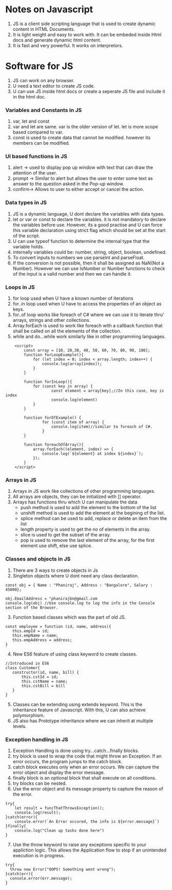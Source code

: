 # Notes on Javascript 
1. JS is a client side scripting language that is used to create dynamic content in HTML Documents. 
2. It is light weight and easy to work with. It can be embeded inside Html docs and generate dynamic html content. 
3. It is fast and very powerful. It works on interpretors. 

# Software for JS
1. JS can work on any browser. 
2. U need a text editor to create JS code. 
3. U can use JS inside html docs or create a seperate JS file and include it in the html doc. 

### Variables and Constants in JS
1. var, let and const
2. var and let are same. var is the older version of let. let is more scope based compared to var. 
3. const is used to create data that cannot be modified. however its members can be modified. 

### UI based functions in JS
1. alert -> used to display pop up window with text that can draw the attention of the user.  
2. prompt -> Similar to alert but allows the user to enter some text as answer to the question asked in the Pop-up window. 
3. confirm-> Allows to user to either accept or cancel the action. 

### Data types in JS
1. JS is a dynamic language, U dont declare the variables with data types.
2. let or var or const to declare the variables. it is not mandatory to declare the variables before use. However, its a good practise and U can force this variable declaration using strict flag which should be set at the start of the script. 
3. U can use typeof function to determine the internal type that the variable holds. 
4.  internally variables could be: number, string, object, boolean, undefined.
5. To convert inputs to numbers we use parseInt and parseFloat. 
6. If the conversion is not possible, then it shall be assigned as NaN(Not a Number). However we can use IsNumber or Number functions to check of the input is a valid number and then we can handle it.

### Loops in JS
1. for loop used when U have a known number of iterations
2. for..in loop used when U have to access the properties of an object as keys.
3. for..of loop works like foreach of C# where we can use it to iterate thru' arrays, strings and other collections.
4. Array.forEach is used to work like foreach with a callback function that shall be called on all the elements of the collection.
5. while and do...while work similarly like in other programming languages.
```
    <script>
        const array = [10, 20,30, 40, 50, 60, 70, 80, 90, 100];
        function forLoopExample(){
            for (let index = 0; index < array.length; index++) {
                console.log(array[index]);
            }
        }

        function forInLoop(){
            for (const key in array) {
                    const element = array[key];//In this case, key is index
                    console.log(element)
            }
        }

        function forOfExample() {
                for (const item of array) {
                    console.log(item)//similar to foreach of C#.
                }
        }

        function foreachOfArray(){
            array.forEach((element, index) => {
                console.log(`${element} at index ${index}`);
            });
        }
    </script>
```
### Arrays in JS
1. Arrays in JS work like collections of other programming languages. 
2. All arrays are objects, they can be initialized with [] operator.
3. Arrays has functions thru which U can manipulate the data
    - push method is used to add the element to the bottom of the list
    - unshift method is used to add the element at the begining of the list. 
    - splice method can be used to add, replace or delete an item from the list
    - length property is used to get the no of elements in the array. 
    - slice is used to get the subset of the array.
    - pop is used to remove the last element of the array, for the first element use shift, else use splice. 

 ### Classes and objects in JS
 1. There are 3 ways to create objects in Js
 2. Singleton objects where U dont need any class declaration.
 ```
 const obj = { Name : "Phaniraj", Address : "Bangalore", Salary : 45000};

 obj.EmailAddress = "phanirajbn@gmail.com
 console.log(obj) //Use console.log to log the info in the Console section of the Browser. 
 ```
 3. Function based classes which was the part of old JS.
 ```
 const employee = function (id, name, address){
    this.empId = id;
    this.empName = name;
    this.empAddress = address;
}
 ``` 
 4. New ES6 feature of using class keyword to create classes. 
 ```
 //Introduced in ES6
class Customer{
    constructor(id, name, bill) {
        this.cstId = id;
        this.cstName = name;
        this.cstBill = bill 
    }
}
 ```
5. Classes can be extending using extends keyword. This is the inheritance feature of Javascript. With this,  U can also achieve polymorphism. 
6. JS also has Prototype inheritance where we can inherit at multiple levels. 

### Exception handling in JS
1. Exception Handling is done using try...catch...finally blocks. 
2. try block is used to wrap the code that might throw an Exception. If an error occurs, the program jumps to the catch block. 
3. catch block executes only when an error occurs. We can capture the error object and display the error message. 
4. finally block is an optional block that shall execute on all conditions. 
5. try blocks can be nested. 
6. Use the error object and its message property to capture the reason of the error. 
```
try{
    let result = funcThatThrowsException();
    console.log(result);
}catch(error){
    console.error(`An Error occured, the info is ${error.message}`)
}finally{
    console.log("Clean up tasks done here")
}

```
7. Use the throw keyword to raise any exceptions specific to your appliction logic. This allows the Application flow to stop if an unintended execution is in progress.
```
try{
  throw new Error("OOPS! Something went wrong");
}catch(err){
  console.error(err.message);
}
```




